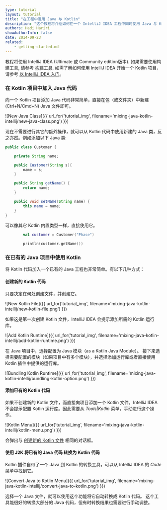 ```yaml
---
type: tutorial
layout: tutorial
title: "在工程中混用 Java 与 Kotlin"
description: "这个教程将介绍如何在一个 IntelliJ IDEA 工程中同时使用 Java 与 Kotlin。"
authors: Hadi Hariri
showAuthorInfo: false
date: 2014-09-23
related:
    - getting-started.md
---
```


教程将使用 IntelliJ IDEA (Ultimate 或 Community edition版本). 如果需要使用构建工具, 请参考 [构建工具](build-tools.html). 如需了解如何使用  IntelliJ IDEA 开始一个 Kotlin 项目，请参考 [以 IntelliJ IDEA 入门](getting-started.html)。

### 在 Kotlin 项目中加入 Java 代码
向一个 Kotlin 项目添加 Java 代码非常简单，直接在包（或文件夹）中新建 (Ctrl+N/Cmd+N) Java 文件即可。

![New Java Class]({{ url_for('tutorial_img', filename='mixing-java-kotlin-intellij/new-java-class.png') }})


现在不需要进行其它的额外操作，就可以从 Kotlin 代码中使用新建的 Java 类，反之亦然。例如添加以下 Java 类:

``` java
public class Customer {

    private String name;

    public Customer(String s){
        name = s;
    }

    public String getName() {
        return name;
    }

    public void setName(String name) {
        this.name = name;
    }
}
```

可以像其它 Kotlin 内置类型一样，直接使用它。

``` kotlin
        val customer = Customer("Phase")

        println(customer.getName())
```


### 在已有的 Java 项目中使用 Kotlin
将 Kotlin 代码加入一个已有的 Java 工程也非常简单。有以下几种方式：

#### 创建新的 Kotlin 代码
只要决定在何处创建文件，并创建它。

![New Kotlin File]({{ url_for('tutorial_img', filename='mixing-java-kotlin-intellij/new-kotlin-file.png') }})

如果这是第一次创建 Kotlin 文件，IntelliJ IDEA 会提示添加所需的 Kotlin 运行库。

![Add Kotlin Runtime]({{ url_for('tutorial_img', filename='mixing-java-kotlin-intellij/add-kotlin-runtime.png') }})

在 Java 项目中，选择配置为 Java 模块（as a Kotlin Java Module）。
接下来选择需要配置的模块（如果项目中有多个模块），并选择添加运行库或者直接使用 Kotlin 插件中提供的运行库。

![Bundling Kotlin Runtime]({{ url_for('tutorial_img', filename='mixing-java-kotlin-intellij/bundling-kotlin-option.png') }})

#### 添加已有的 Kotlin 代码
如果不创建新的 Kotlin 文件，而直接向项目添加一个 Kotlin 文件，IntelliJ IDEA不会提示配置 Kotlin 运行库。因此需要从 *Tools\|Kotlin* 菜单，手动进行这个操作。

![Kotlin Menu]({{ url_for('tutorial_img', filename='mixing-java-kotlin-intellij/kotlin-menu.png') }})

会弹出与 [创建新的 Kotlin 文件](#creating-a-new-kotlin-file) 相同的对话框。

#### 使用 J2K 将已有的 Java 代码 转换为 Kotlin 代码

Kotlin 插件自带了一个 Java 到 Kotlin 的转换工具，可以从 IntelliJ IDEA 的 *Code* 菜单中找到它。

![Convert Java to Kotlin Menu]({{ url_for('tutorial_img', filename='mixing-java-kotlin-intellij/convert-java-to-kotlin.png') }})

选择一个 Java 文件，就可以使用这个功能将它自动转换成 Kotlin 代码。
这个工具能很好的转换大部分的 Java 代码，但有时转换结果也需要进行手动调整。
